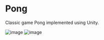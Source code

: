 # Pong
 Classic game Pong implemented using Unity.

![image](https://user-images.githubusercontent.com/56382779/123845944-11bbe800-d915-11eb-9c4e-9c11710706ee.png)
![image](https://user-images.githubusercontent.com/56382779/123845967-1aacb980-d915-11eb-8ec8-9555cb6a2023.png)

